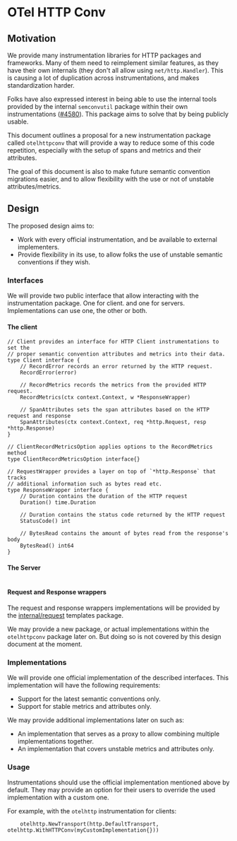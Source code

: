 # OTel HTTP Conv

## Motivation

We provide many instrumentation libraries for HTTP packages and frameworks.
Many of them need to reimplement similar features, as they have their own
internals (they don't all allow using `net/http.Handler`).
This is causing a lot of duplication across instrumentations, and makes
standardization harder.

Folks have also expressed interest in being able to use the internal tools
provided by the internal `semconvutil` package within their own
instrumentations ([#4580](https://github.com/open-telemetry/opentelemetry-go-contrib/issues/4580)).
This package aims to solve that by being publicly usable.

This document outlines a proposal for a new instrumentation package called
`otelhttpconv` that will provide a way to reduce some of this code repetition,
especially with the setup of spans and metrics and their attributes.

The goal of this document is also to make future semantic convention migrations
easier, and to allow flexibility with the use or not of unstable
attributes/metrics.

## Design

The proposed design aims to:

* Work with every official instrumentation, and be available to external implementers.
* Provide flexibility in its use, to allow folks the use of unstable semantic conventions if they wish.

### Interfaces

We will provide two public interface that allow interacting with the
instrumentation package.
One for client. and one for servers. Implementations can use one, the other or both.

#### The client

```golang
// Client provides an interface for HTTP Client instrumentations to set the
// proper semantic convention attributes and metrics into their data.
type Client interface {
	// RecordError records an error returned by the HTTP request.
	RecordError(error)

	// RecordMetrics records the metrics from the provided HTTP request.
	RecordMetrics(ctx context.Context, w *ResponseWrapper)

	// SpanAttributes sets the span attributes based on the HTTP request and response
	SpanAttributes(ctx context.Context, req *http.Request, resp *http.Response)
}

// ClientRecordMetricsOption applies options to the RecordMetrics method
type ClientRecordMetricsOption interface{}

// RequestWrapper provides a layer on top of `*http.Response` that tracks
// additional information such as bytes read etc.
type ResponseWrapper interface {
	// Duration contains the duration of the HTTP request
	Duration() time.Duration

	// Duration contains the status code returned by the HTTP request
	StatusCode() int

	// BytesRead contains the amount of bytes read from the response's body
	BytesRead() int64
}
```

#### The Server

```golang

```

#### Request and Response wrappers

The request and response wrappers implementations will be provided by the
[internal/request](https://pkg.go.dev/go.opentelemetry.io/contrib/instrumentation/net/http/otelhttp/internal/request)
templates package.

We may provide a new package, or actual implementations within the
`otelhttpconv` package later on. But doing so is not covered by this design
document at the moment.

### Implementations

We will provide one official implementation of the described interfaces.
This implementation will have the following requirements:

* Support for the latest semantic conventions only.
* Support for stable metrics and attributes only.


We may provide additional implementations later on such as:

* An implementation that serves as a proxy to allow combining multiple implementations together.
* An implementation that covers unstable metrics and attributes only.

### Usage

Instrumentations should use the official implementation mentioned above by
default.
They may provide an option for their users to override the used implementation
with a custom one.

For example, with the `otelhttp` instrumentation for clients:

```golang
	otelhttp.NewTransport(http.DefaultTransport, otelhttp.WithHTTPConv(myCustomImplementation{}))
```

